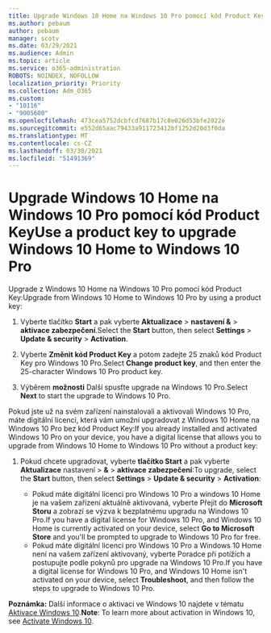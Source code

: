 ```yaml
---
title: Upgrade Windows 10 Home na Windows 10 Pro pomocí kód Product Key
ms.author: pebaum
author: pebaum
manager: scotv
ms.date: 03/29/2021
ms.audience: Admin
ms.topic: article
ms.service: o365-administration
ROBOTS: NOINDEX, NOFOLLOW
localization_priority: Priority
ms.collection: Adm_O365
ms.custom:
- "10116"
- "9005600"
ms.openlocfilehash: 473cea5752dcbfcd7687b17c8e026d53bfe2022e
ms.sourcegitcommit: e552d65aac79433a911723412bf1252d20d3f0da
ms.translationtype: MT
ms.contentlocale: cs-CZ
ms.lasthandoff: 03/30/2021
ms.locfileid: "51491369"
---
```

# <a name="use-a-product-key-to-upgrade-windows-10-home-to-windows-10-pro"></a><span data-ttu-id="4b241-102">Upgrade Windows 10 Home na Windows 10 Pro pomocí kód Product Key</span><span class="sxs-lookup"><span data-stu-id="4b241-102">Use a product key to upgrade Windows 10 Home to Windows 10 Pro</span></span>

<span data-ttu-id="4b241-103">Upgrade z Windows 10 Home na Windows 10 Pro pomocí kód Product Key:</span><span class="sxs-lookup"><span data-stu-id="4b241-103">Upgrade from Windows 10 Home to Windows 10 Pro by using a product key:</span></span>

1. <span data-ttu-id="4b241-104">Vyberte tlačítko **Start** a pak vyberte **Aktualizace**  >  **nastavení &**  >  **aktivace zabezpečení**.</span><span class="sxs-lookup"><span data-stu-id="4b241-104">Select the **Start** button, then select **Settings** > **Update & security** > **Activation**.</span></span>

1. <span data-ttu-id="4b241-105">Vyberte **Změnit kód Product Key** a potom zadejte 25 znaků kód Product Key pro Windows 10 Pro.</span><span class="sxs-lookup"><span data-stu-id="4b241-105">Select **Change product key**, and then enter the 25-character Windows 10 Pro product key.</span></span>

1. <span data-ttu-id="4b241-106">Výběrem **možnosti** Další spusťte upgrade na Windows 10 Pro.</span><span class="sxs-lookup"><span data-stu-id="4b241-106">Select **Next** to start the upgrade to Windows 10 Pro.</span></span>

<span data-ttu-id="4b241-107">Pokud jste už na svém zařízení nainstalovali a aktivovali Windows 10 Pro, máte digitální licenci, která vám umožní upgradovat z Windows 10 Home na Windows 10 Pro bez kód Product Key:</span><span class="sxs-lookup"><span data-stu-id="4b241-107">If you already installed and activated Windows 10 Pro on your device, you have a digital license that allows you to upgrade from Windows 10 Home to Windows 10 Pro without a product key:</span></span>

1. <span data-ttu-id="4b241-108">Pokud chcete upgradovat, vyberte **tlačítko Start** a pak vyberte **Aktualizace** nastavení  >  **&**  >  **aktivace zabezpečení**:</span><span class="sxs-lookup"><span data-stu-id="4b241-108">To upgrade, select the **Start** button, then select **Settings** > **Update & security** > **Activation**:</span></span>

    - <span data-ttu-id="4b241-109">Pokud máte digitální licenci pro Windows 10 Pro a windows 10 Home je na vašem zařízení aktuálně aktivovaná, vyberte Přejít do **Microsoft Storu** a zobrazí se výzva k bezplatnému upgradu na Windows 10 Pro.</span><span class="sxs-lookup"><span data-stu-id="4b241-109">If you have a digital license for Windows 10 Pro, and Windows 10 Home is currently activated on your device, select **Go to Microsoft Store** and you'll be prompted to upgrade to Windows 10 Pro for free.</span></span>
    - <span data-ttu-id="4b241-110">Pokud máte digitální licenci pro Windows 10 Pro a Windows 10 Home není na vašem zařízení aktivovaný, vyberte Poradce při potížích a postupujte podle pokynů pro upgrade na Windows 10 Pro.</span><span class="sxs-lookup"><span data-stu-id="4b241-110">If you have a digital license for Windows 10 Pro, and Windows 10 Home isn't activated on your device, select **Troubleshoot**, and then follow the steps to upgrade to Windows 10 Pro.</span></span>

<span data-ttu-id="4b241-111">**Poznámka:** Další informace o aktivaci ve Windows 10 najdete v tématu [Aktivace Windows 10](https://support.microsoft.com/windows/activate-windows-10-c39005d4-95ee-b91e-b399-2820fda32227).</span><span class="sxs-lookup"><span data-stu-id="4b241-111">**Note**: To learn more about activation in Windows 10, see [Activate Windows 10](https://support.microsoft.com/windows/activate-windows-10-c39005d4-95ee-b91e-b399-2820fda32227).</span></span>